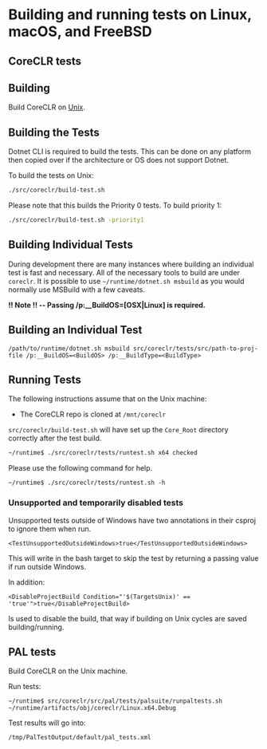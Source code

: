 Building and running tests on Linux, macOS, and FreeBSD
======================================================

CoreCLR tests
-------------

## Building

Build CoreCLR on [Unix](../../building/coreclr/linux-instructions.md).

## Building the Tests

Dotnet CLI is required to build the tests. This can be done on any platform then copied over if the architecture or OS does not support Dotnet.

To build the tests on Unix:

```sh
./src/coreclr/build-test.sh
```

Please note that this builds the Priority 0 tests. To build priority 1:

```sh
./src/coreclr/build-test.sh -priority1
```

## Building Individual Tests

During development there are many instances where building an individual test is fast and necessary. All of the necessary tools to build are under `coreclr`. It is possible to use `~/runtime/dotnet.sh msbuild` as you would normally use MSBuild with a few caveats.

**!! Note !! -- Passing /p:__BuildOS=[OSX|Linux] is required.**

## Building an Individual Test

```
/path/to/runtime/dotnet.sh msbuild src/coreclr/tests/src/path-to-proj-file /p:__BuildOS=<BuildOS> /p:__BuildType=<BuildType>
```

## Running Tests

The following instructions assume that on the Unix machine:
- The CoreCLR repo is cloned at `/mnt/coreclr`

`src/coreclr/build-test.sh` will have set up the `Core_Root` directory correctly after the test build.

```bash
~/runtime$ ./src/coreclr/tests/runtest.sh x64 checked
```

Please use the following command for help.

```
~/runtime$ ./src/coreclr/tests/runtest.sh -h
```

### Unsupported and temporarily disabled tests

Unsupported tests outside of Windows have two annotations in their csproj to
ignore them when run.

```
<TestUnsupportedOutsideWindows>true</TestUnsupportedOutsideWindows>
```

This will write in the bash target to skip the test by returning a passing value if run outside Windows.

In addition:
```
<DisableProjectBuild Condition="'$(TargetsUnix)' == 'true'">true</DisableProjectBuild>
```

Is used to disable the build, that way if building on Unix cycles are saved building/running.

PAL tests
---------

Build CoreCLR on the Unix machine.

Run tests:

```
~/runtime$ src/coreclr/src/pal/tests/palsuite/runpaltests.sh ~/runtime/artifacts/obj/coreclr/Linux.x64.Debug
```

Test results will go into:

```
/tmp/PalTestOutput/default/pal_tests.xml
```
